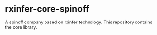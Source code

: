 # rxinfer-core-spinoff
A spinoff company based on rxinfer technology. This repository contains the core library.
